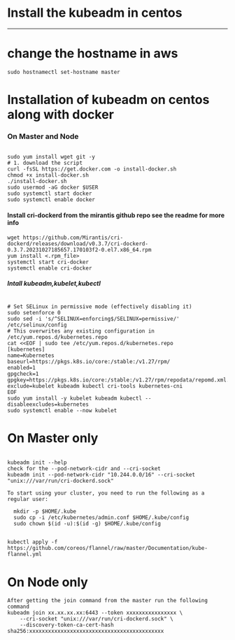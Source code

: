 # Install the kubeadm in centos
-------------------------------------

# change the hostname in aws
```
sudo hostnamectl set-hostname master
```

# Installation of kubeadm on centos along with docker
### On Master and Node
```

sudo yum install wget git -y
# 1. download the script
curl -fsSL https://get.docker.com -o install-docker.sh
chmod +x install-docker.sh
./install-docker.sh
sudo usermod -aG docker $USER
sudo systemctl start docker
sudo systemctl enable docker

```

#### Install cri-dockerd from the mirantis github repo see the readme for more info
```
wget https://github.com/Mirantis/cri-dockerd/releases/download/v0.3.7/cri-dockerd-0.3.7.20231027185657.170103f2-0.el7.x86_64.rpm
yum install <.rpm_file>
systemctl start cri-docker
systemctl enable cri-docker

```

##### Intall kubeadm,kubelet,kubectl
```

# Set SELinux in permissive mode (effectively disabling it)
sudo setenforce 0
sudo sed -i 's/^SELINUX=enforcing$/SELINUX=permissive/' /etc/selinux/config
# This overwrites any existing configuration in /etc/yum.repos.d/kubernetes.repo
cat <<EOF | sudo tee /etc/yum.repos.d/kubernetes.repo
[kubernetes]
name=Kubernetes
baseurl=https://pkgs.k8s.io/core:/stable:/v1.27/rpm/
enabled=1
gpgcheck=1
gpgkey=https://pkgs.k8s.io/core:/stable:/v1.27/rpm/repodata/repomd.xml.key
exclude=kubelet kubeadm kubectl cri-tools kubernetes-cni
EOF
sudo yum install -y kubelet kubeadm kubectl --disableexcludes=kubernetes
sudo systemctl enable --now kubelet
```

# On Master only
```

kubeadm init --help
check for the --pod-network-cidr and --cri-socket
kubeadm init --pod-network-cidr "10.244.0.0/16" --cri-socket "unix:///var/run/cri-dockerd.sock"

To start using your cluster, you need to run the following as a regular user:

  mkdir -p $HOME/.kube
  sudo cp -i /etc/kubernetes/admin.conf $HOME/.kube/config
  sudo chown $(id -u):$(id -g) $HOME/.kube/config


kubectl apply -f https://github.com/coreos/flannel/raw/master/Documentation/kube-flannel.yml

```

# On Node only
```
After getting the join command from the master run the following command
kubeadm join xx.xx.xx.xx:6443 --token xxxxxxxxxxxxxxxx \
    --cri-socket "unix:///var/run/cri-dockerd.sock" \
    --discovery-token-ca-cert-hash sha256:xxxxxxxxxxxxxxxxxxxxxxxxxxxxxxxxxxxxxxxxxxx